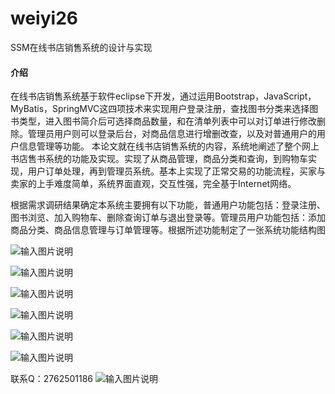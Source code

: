 # weiyi26
SSM在线书店销售系统的设计与实现
#### 介绍
在线书店销售系统基于软件eclipse下开发，通过运用Bootstrap，JavaScript，MyBatis，SpringMVC这四项技术来实现用户登录注册，查找图书分类来选择图书类型，进入图书简介后可选择商品数量，和在清单列表中可以对订单进行修改删除。管理员用户则可以登录后台，对商品信息进行增删改查，以及对普通用户的用户信息管理等功能。
本论文就在线书店销售系统的内容，系统地阐述了整个网上书店售书系统的功能及实现。实现了从商品管理，商品分类和查询，到购物车实现，用户订单处理，再到管理员系统。基本上实现了正常交易的功能流程，买家与卖家的上手难度简单，系统界面直观，交互性强，完全基于Internet网络。


根据需求调研结果确定本系统主要拥有以下功能，普通用户功能包括：登录注册、图书浏览、加入购物车、删除查询订单与退出登录等。管理员用户功能包括：添加商品分类、商品信息管理与订单管理等。根据所述功能制定了一张系统功能结构图

![输入图片说明](https://images.gitee.com/uploads/images/2020/1128/004005_d5b2e36c_4865385.png "屏幕截图.png")

![输入图片说明](https://images.gitee.com/uploads/images/2020/1128/004022_f7119129_4865385.png "屏幕截图.png")

![输入图片说明](https://images.gitee.com/uploads/images/2020/1128/004036_89817616_4865385.png "屏幕截图.png")

![输入图片说明](https://images.gitee.com/uploads/images/2020/1128/004046_268b053c_4865385.png "屏幕截图.png")

![输入图片说明](https://images.gitee.com/uploads/images/2020/1128/004056_19f6980c_4865385.png "屏幕截图.png")

![输入图片说明](https://images.gitee.com/uploads/images/2020/1128/004103_f40c9831_4865385.png "屏幕截图.png")


联系Q：2762501186
![输入图片说明](https://images.gitee.com/uploads/images/2020/1119/003728_cd598bb9_4865385.jpeg "微信.jpg")
